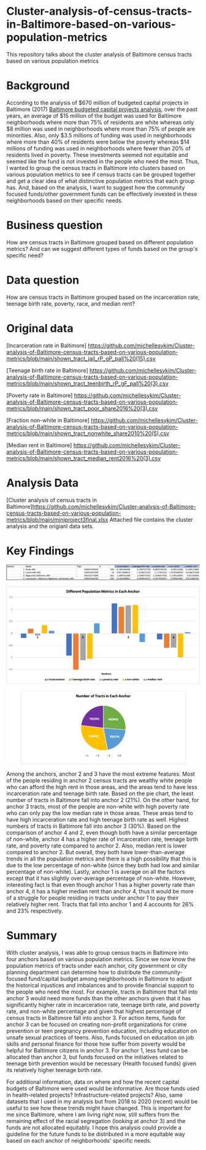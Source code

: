 # Cluster-analysis-of-census-tracts-in-Baltimore-based-on-various-population-metrics
This repository talks about the cluster analysis of Baltimore census tracts based on various population metrics

# Background
According to the analysis of $670 million of budgeted capital projects in Baltimore (2017) [ Baltimore budgeted capital projects analysis](https://www.baltimoresun.com/maryland/baltimore-city/bs-md-ci-capital-budget-race-inequality-20171211-story.html), over the past years, an average of $15 million of the budget was used for Baltimore neighborhoods where more than 75% of residents are white whereas only $8 million was used in neighborhoods where more than 75% of people are minorities. Also, only $3.5 millions of funding was used in neighborhoods where more than 40% of residents were below the poverty whereas $14 millions of funding was used in neighborhoods where fewer than 20% of residents lived in poverty. These investments seemed not equitable and seemed like the fund is not invested in the people who need the most. Thus, I wanted to group the census tracts in Baltimore into clusters based on various population metrics to see if census tracts can be grouped together and get a clear idea of what distinctive population metrics that each group has. And, based on the analysis, I want to suggest how the community focused funds/other government funds can be effectively invested in these neighborhoods based on their specific needs.

# Business question
How are census tracts in Baltimore grouped based on different population metrics? And can we suggest different types of funds based on the group's specific need?

# Data question
How are census tracts in Baltimore grouped based on the incarceration rate, teenage birth rate, poverty, race, and median rent? 

# Original data
[Incarceration rate in Baltimore] https://github.com/michellesykim/Cluster-analysis-of-Baltimore-census-tracts-based-on-various-population-metrics/blob/main/shown_tract_jail_rP_gP_pall%20(15).csv

[Teenage birth rate in Baltimore] https://github.com/michellesykim/Cluster-analysis-of-Baltimore-census-tracts-based-on-various-population-metrics/blob/main/shown_tract_teenbirth_rP_gF_pall%20(3).csv

[Poverty rate in Baltimore] https://github.com/michellesykim/Cluster-analysis-of-Baltimore-census-tracts-based-on-various-population-metrics/blob/main/shown_tract_poor_share2016%20(3).csv

[Fraction non-white in Baltimore] https://github.com/michellesykim/Cluster-analysis-of-Baltimore-census-tracts-based-on-various-population-metrics/blob/main/shown_tract_nonwhite_share2010%20(5).csv

[Median rent in Baltimore] https://github.com/michellesykim/Cluster-analysis-of-Baltimore-census-tracts-based-on-various-population-metrics/blob/main/shown_tract_median_rent2016%20(3).csv

# Analysis Data
[Cluster analysis of census tracts in Baltimore]https://github.com/michellesykim/Cluster-analysis-of-Baltimore-census-tracts-based-on-various-population-metrics/blob/main/miniproject3final.xlsx
Attached file contains the cluster analysis and the origianl data sets.

# Key Findings
![alt text](https://github.com/michellesykim/Cluster-analysis-of-Baltimore-census-tracts-based-on-various-population-metrics/blob/main/Screen%20Shot%202020-10-19%20at%204.40.02%20PM.png)


![alt text](https://github.com/michellesykim/Cluster-analysis-of-Baltimore-census-tracts-based-on-various-population-metrics/blob/main/min3.png)

Among the anchors, anchor 2 and 3 have the most extreme features. Most of the people residing in anchor 2 census tracts are wealthy white people who can afford the high rent in those areas, and the areas tend to have less incarceration rate and teenage birth rate. Based on the pie chart, the least number of tracts in Baltimore fall into anchor 2 (21%). On the other hand, for anchor 3 tracts, most of the people are non-white with high poverty rate who can only pay the low median rate in those areas. These areas tend to have high incarceration rate and high teenage birth rate as well. Highest numbers of tracts in Baltimore fall into anchor 3 (30%). Based on the comparison of anchor 4 and 2, even though both have a similar percentage of non-white, anchor 4 has a higher rate of incarceration rate, teenage birth rate, and poverty rate compared to anchor 2. Also, median rent is lower compared to anchor 2. But overall, they both have lower-than-average trends in all the population metrics and there is a high possibility that this is due to the low percentage of non-white (since they both had low and similar percentage of non-white). Lastly, anchor 1 is average on all the factors except that it has slightly over-average percentage of non-white. However, interesting fact is that even though anchor 1 has a higher poverty rate than anchor 4, it has a higher median rent than anchor 4, thus it would be more of a struggle for people residing in tracts under anchor 1 to pay their relatively higher rent. Tracts that fall into anchor 1 and 4 accounts for 26% and 23% respectively.

# Summary

With cluster analysis, I was able to group census tracts in Baltimore into four anchors based on various population metrics. Since we now know the population metrics of tracts under each anchor, city government or city planning department can determine how to distribute the community-focused fund/capital budget among neighborhoods in Baltimore to adjust the historical injustices and imbalances and to provide financial support to the people who need the most. For example, tracts in Baltimore that fall into anchor 3 would need more funds than the other anchors given that it has significantly higher rate in incarceration rate, teenage birth rate, and poverty rate, and non-white percentage and given that highest percentage of census tracts in Baltimore fall into anchor 3. For action items, funds for anchor 3 can be focused on creating non-profit organizations for crime prevention or teen pregnancy prevention education, including education on unsafe sexual practices of teens. Also, funds focused on education on job skills and personal finance for those how suffer from poverty would be helpful for Baltimore citizens in anchor 3. For anchor 1, less fund can be allocated than anchor 3, but funds focused on the initiatives related to teenage birth prevention would be necessary (Health focused funds) given its relatively higher teenage birth rate. 

For additional information, data on where and how the recent capital budgets of Baltimore were used would be informative. Are those funds used in health-related projects? Infrastructure-related projects? Also, same datasets that I used in my analysis but from 2018 to 2020 (recent) would be useful to see how these trends might have changed. This is important for me since Baltimore, where I am living right now, still suffers from the remaining effect of the racial segregation (looking at anchor 3) and the funds are not allocated equitably. I hope this analysis could provide a guideline for the future funds to be distributed in a more equitable way based on each anchor of neighborhoods' specific needs.

